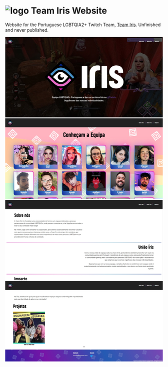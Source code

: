 # ![logo](https://i.imgur.com/PDdDuV0.png) Team Iris Website

Website for the Portuguese LGBTQIA2+ Twitch Team, [Team Iris](https://twitter.com/teamirisptpt). Unfinished and never published.

![image1](https://github.com/rubenavrebelo/team-iris/blob/main/public/readme/website1.jpg)
![image2](https://github.com/rubenavrebelo/team-iris/blob/main/public/readme/website2.jpg)
![image3](https://github.com/rubenavrebelo/team-iris/blob/main/public/readme/website3.jpg)
![image4](https://github.com/rubenavrebelo/team-iris/blob/main/public/readme/website4.jpg)
